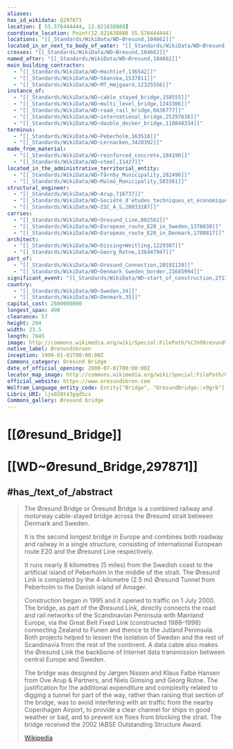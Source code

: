 ```yaml
---
aliases:
has_id_wikidata: Q297871
location: [ 55.576444444, 12.821638888]
coordinate_location: Point(12.821638888 55.576444444)
locations: "[[_Standards/WikiData/WD~Øresund,104662]]"
located_in_or_next_to_body_of_water: "[[_Standards/WikiData/WD~Øresund,104662]]"
crosses: "[[_Standards/WikiData/WD~Øresund,104662]]"
named_after: "[[_Standards/WikiData/WD~Øresund,104662]]"
main_building_contractor:
  - "[[_Standards/WikiData/WD~Hochtief,136542]]"
  - "[[_Standards/WikiData/WD~Skanska,1537811]]"
  - "[[_Standards/WikiData/WD~MT_Højgaard,12325556]]"
instance_of:
  - "[[_Standards/WikiData/WD~cable_stayed_bridge,158555]]"
  - "[[_Standards/WikiData/WD~multi_level_bridge,1243306]]"
  - "[[_Standards/WikiData/WD~road_rail_bridge,6636777]]"
  - "[[_Standards/WikiData/WD~international_bridge,25297630]]"
  - "[[_Standards/WikiData/WD~double_decker_bridge,110848334]]"
terminus:
  - "[[_Standards/WikiData/WD~Peberholm,163518]]"
  - "[[_Standards/WikiData/WD~Lernacken,3428392]]"
made_from_material:
  - "[[_Standards/WikiData/WD~reinforced_concrete,184190]]"
  - "[[_Standards/WikiData/WD~steel,11427]]"
located_in_the_administrative_territorial_entity:
  - "[[_Standards/WikiData/WD~Tårnby_Municipality,282496]]"
  - "[[_Standards/WikiData/WD~Malmö_Municipality,503361]]"
structural_engineer:
  - "[[_Standards/WikiData/WD~Arup,716737]]"
  - "[[_Standards/WikiData/WD~Société_d'études_techniques_et_économiques,3480651]]"
  - "[[_Standards/WikiData/WD~ISC_A_S,20033287]]"
carries:
  - "[[_Standards/WikiData/WD~Oresund_Line,802562]]"
  - "[[_Standards/WikiData/WD~European_route_E20_in_Sweden,1376038]]"
  - "[[_Standards/WikiData/WD~European_route_E20_in_Denmark,1788817]]"
architect:
  - "[[_Standards/WikiData/WD~Dissing+Weitling,1229307]]"
  - "[[_Standards/WikiData/WD~Georg_Rotne,136447947]]"
part_of:
  - "[[_Standards/WikiData/WD~Oresund_Connection,20191120]]"
  - "[[_Standards/WikiData/WD~Denmark_Sweden_border,21685994]]"
significant_event: "[[_Standards/WikiData/WD~start_of_construction,27136782]]"
country:
  - "[[_Standards/WikiData/WD~Sweden,34]]"
  - "[[_Standards/WikiData/WD~Denmark,35]]"
capital_cost: 2600000000
longest_span: 490
clearance: 57
height: 204
width: 23.5
length: 7845
image: http://commons.wikimedia.org/wiki/Special:FilePath/%C3%98resund%20Bridge%20from%20the%20air%20in%20September%202015.jpg
native_label: Øresundsbroen
inception: 1999-01-01T00:00:00Z
Commons_category: Oresund Bridge
date_of_official_opening: 2000-07-01T00:00:00Z
locator_map_image: http://commons.wikimedia.org/wiki/Special:FilePath/Oresund.ASTER.20040410.jpg
official_website: https://www.oresundsbron.com
Wolfram_Language_entity_code: Entity["Bridge", "OresundBridge::v9grb"]
Libris_URI: ljx028t43gqd5cx
Commons_gallery: Øresund bridge
---
```


# [[Øresund_Bridge]] 

# [[WD~Øresund_Bridge,297871]] 

## #has_/text_of_/abstract 

> The Øresund Bridge or Öresund Bridge is a combined railway and motorway cable-stayed bridge 
> across the Øresund strait between Denmark and Sweden. 
> 
> It is the second longest bridge in Europe and combines both roadway and railway in a single structure, 
> consisting of international European route E20 and the Øresund Line respectively. 
> 
> It runs nearly 8 kilometres (5 miles) from the Swedish coast to the artificial island of Peberholm in the middle of the strait. The Øresund Link is completed by the 4-kilometre (2.5 mi) Øresund Tunnel from Peberholm to the Danish island of Amager.
>
> Construction began in 1995 and it opened to traffic on 1 July 2000. The bridge, as part of the Øresund Link, directly connects the road and rail networks of the Scandinavian Peninsula with Mainland Europe, via the Great Belt Fixed Link (constructed 1988–1998) connecting Zealand to Funen and thence to the Jutland Peninsula. Both projects helped to lessen the isolation of Sweden and the rest of Scandinavia from the rest of the continent. A data cable also makes the Øresund Link the backbone of Internet data transmission between central Europe and Sweden.
>
> The bridge was designed by Jørgen Nissen and Klaus Falbe Hansen from Ove Arup & Partners, and Niels Gimsing and Georg Rotne. The justification for the additional expenditure and complexity related to digging a tunnel for part of the way, rather than raising that section of the bridge, was to avoid interfering with air traffic from the nearby Copenhagen Airport, to provide a clear channel for ships in good weather or bad, and to prevent ice floes from blocking the strait. The bridge received the 2002 IABSE Outstanding Structure Award.
>
> [Wikipedia](https://en.wikipedia.org/wiki/%C3%98resund%20Bridge) 

